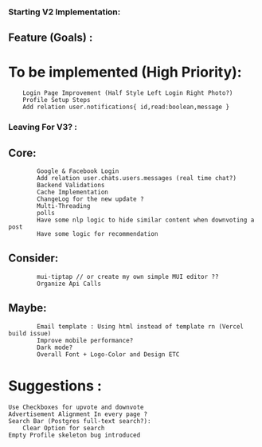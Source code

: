 ### Starting V2 Implementation:

## Feature (Goals) :

# To be implemented (High Priority):

		Login Page Improvement (Half Style Left Login Right Photo?)
    	Profile Setup Steps
		Add relation user.notifications{ id,read:boolean,message }

### Leaving For V3? :

## Core:
			
    		Google & Facebook Login
    		Add relation user.chats.users.messages (real time chat?)
    		Backend Validations
    		Cache Implementation
    		ChangeLog for the new update ?
    		Multi-Threading
    		polls
    		Have some nlp logic to hide similar content when downvoting a post
    		Have some logic for recommendation

## Consider:

    		mui-tiptap // or create my own simple MUI editor ??
    		Organize Api Calls

## Maybe:

    		Email template : Using html instead of template rn (Vercel build issue)
    		Improve mobile performance?
    		Dark mode?
    		Overall Font + Logo-Color and Design ETC

# Suggestions :
	Use Checkboxes for upvote and downvote
	Advertisement Alignment In every page ?
	Search Bar (Postgres full-text search?):
		Clear Option for search
	Empty Profile skeleton bug introduced
